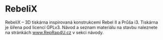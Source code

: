 RebeliX
=======
RebeliX – 3D tiskárna inspirovaná konstrukcemi Rebel II a Průša i3. Tiskárna je šířena pod licencí GPLv3. Návod a seznam materiálu na stavbu naleznete na stránkách www.RepRap4U.cz v sekci návody.